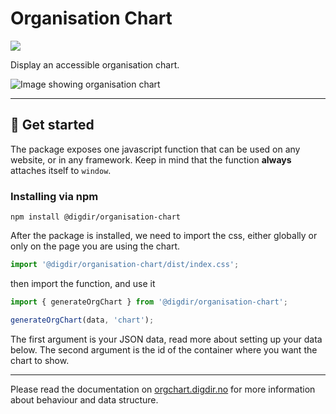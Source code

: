 # Organisation Chart

[![](https://img.shields.io/npm/v/@digdir/organisation-chart?label=latest%20release&color=0051be)](https://www.npmjs.com/package/@digdir/organisation-chart)

Display an accessible organisation chart.

![Image showing organisation chart](https://i.imgur.com/5IZXdii.png)

---

## 🚀 Get started

The package exposes one javascript function that can be used on any website, or in any framework.
Keep in mind that the function **always** attaches itself to `window`.

### Installing via npm

```shell
npm install @digdir/organisation-chart
```

After the package is installed, we need to import the css, either globally or only on the page you are using the chart.

```js
import '@digdir/organisation-chart/dist/index.css';
```

then import the function, and use it

```js
import { generateOrgChart } from '@digdir/organisation-chart';

generateOrgChart(data, 'chart');
```

The first argument is your JSON data, read more about setting up your data below.
The second argument is the id of the container where you want the chart to show.

---

Please read the documentation on [orgchart.digdir.no](https://orgchart.digdir.no) for more information about behaviour and data structure.
